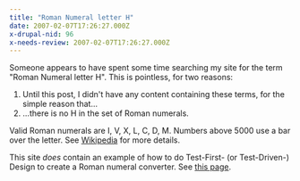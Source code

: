 ```yaml
---
title: "Roman Numeral letter H"
date: 2007-02-07T17:26:27.000Z
x-drupal-nid: 96
x-needs-review: 2007-02-07T17:26:27.000Z
---
```

Someone appears to have spent some time searching my site for the term "Roman Numeral letter H". This is pointless, for two reasons:

1.  Until this post, I didn't have any content containing these terms, for the simple reason that...
2.  ...there is no H in the set of Roman numerals.

Valid Roman numerals are I, V, X, L, C, D, M. Numbers above 5000 use a bar over the letter. See [Wikipedia](http://en.wikipedia.org/wiki/Roman_numerals) for more details.

This site _does_ contain an example of how to do Test-First- (or Test-Driven-) Design to create a Roman numeral converter. See [this page](/content/2004/01/test-first-roman-numeral-conversion).
